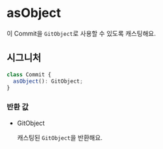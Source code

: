 # asObject

이 Commit을 `GitObject`로 사용할 수 있도록 캐스팅해요.

## 시그니처

```ts
class Commit {
  asObject(): GitObject;
}
```

### 반환 값

<ul class="param-ul">
  <li class="param-li param-li-root">
    <span class="param-type">GitObject</span>
    <br>
    <p class="param-description">캐스팅된 <code>GitObject</code>을 반환해요.</p>
  </li>
</ul>
